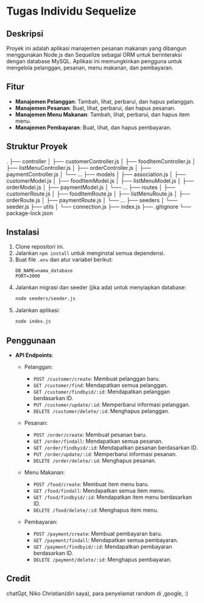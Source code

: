 # Tugas Individu Sequelize

## Deskripsi
Proyek ini adalah aplikasi manajemen pesanan makanan yang dibangun menggunakan Node.js dan Sequelize sebagai ORM untuk berinteraksi dengan database MySQL. Aplikasi ini memungkinkan pengguna untuk mengelola pelanggan, pesanan, menu makanan, dan pembayaran.

## Fitur
- **Manajemen Pelanggan**: Tambah, lihat, perbarui, dan hapus pelanggan.
- **Manajemen Pesanan**: Buat, lihat, perbarui, dan hapus pesanan.
- **Manajemen Menu Makanan**: Tambah, lihat, perbarui, dan hapus item menu.
- **Manajemen Pembayaran**: Buat, lihat, dan hapus pembayaran.

## Struktur Proyek

.
├── controller
│ ├── customerController.js
│ ├── foodItemController.js
│ ├── listMenuController.js
│ ├── orderController.js
│ ├── paymentController.js
│ └── ...
├── models
│ ├── association.js
│ ├── customerModel.js
│ ├── foodItemModel.js
│ ├── listMenuModel.js
│ ├── orderModel.js
│ ├── paymentModel.js
│ └── ...
├── routes
│ ├── customerRoute.js
│ ├── foodItemRoute.js
│ ├── listMenuRoute.js
│ ├── orderRoute.js
│ ├── paymentRoute.js
│ └── ...
├── seeders
│ └── seeder.js
├── utils
│ └── connection.js
├── index.js
├── .gitignore
└── package-lock.json

## Instalasi
1. Clone repositori ini.
2. Jalankan `npm install` untuk menginstal semua dependensi.
3. Buat file `.env` dan atur variabel berikut:
   ```
   DB_NAME=nama_database
   PORT=3000
   ```
4. Jalankan migrasi dan seeder (jika ada) untuk menyiapkan database:
   ```bash
   node seeders/seeder.js
   ```
5. Jalankan aplikasi:
   ```bash
   node index.js
   ```

## Penggunaan
- **API Endpoints**:
  - Pelanggan:
    - `POST /customer/create`: Membuat pelanggan baru.
    - `GET /customer/find`: Mendapatkan semua pelanggan.
    - `GET /customer/findbyid/:id`: Mendapatkan pelanggan berdasarkan ID.
    - `PUT /customer/update/:id`: Memperbarui informasi pelanggan.
    - `DELETE /customer/delete/:id`: Menghapus pelanggan.
  
  - Pesanan:
    - `POST /order/create`: Membuat pesanan baru.
    - `GET /order/findall`: Mendapatkan semua pesanan.
    - `GET /order/findbyid/:id`: Mendapatkan pesanan berdasarkan ID.
    - `PUT /order/update/:id`: Memperbarui informasi pesanan.
    - `DELETE /order/delete/:id`: Menghapus pesanan.

  - Menu Makanan:
    - `POST /food/create`: Membuat item menu baru.
    - `GET /food/findall`: Mendapatkan semua item menu.
    - `GET /food/findbyid/:id`: Mendapatkan item menu berdasarkan ID.
    - `DELETE /food/delete/:id`: Menghapus item menu.

  - Pembayaran:
    - `POST /payment/create`: Membuat pembayaran baru.
    - `GET /payment/findall`: Mendapatkan semua pembayaran.
    - `GET /payment/findbyid/:id`: Mendapatkan pembayaran berdasarkan ID.
    - `DELETE /payment/delete/:id`: Menghapus pembayaran.

## Credit

chatGpt,
Niko Christian(diri saya),
para penyelamat random di ,google,
        :)



